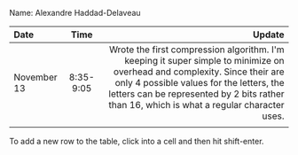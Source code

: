 Name: Alexandre Haddad-Delaveau

| Date        |   Time    |                                                                                                                                                                                                                                                              Update |
|:------------|:---------:|--------------------------------------------------------------------------------------------------------------------------------------------------------------------------------------------------------------------------------------------------------------------:|
| November 13 | 8:35-9:05 | Wrote the first compression algorithm. I'm keeping it super simple to minimize on overhead and complexity. Since their are only 4 possible values for the letters, the letters can be represented by 2 bits rather than 16, which is what a regular character uses. |
|             |           |                                                                                                                                                                                                                                                                     |


To add a new row to the table, click into a cell and then hit shift-enter.